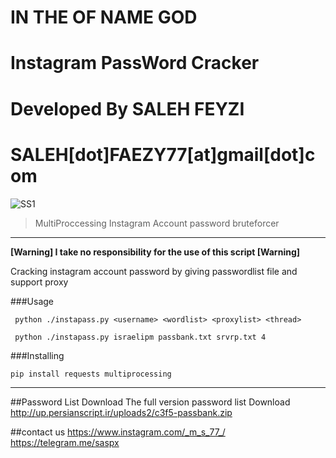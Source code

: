 # IN THE OF NAME GOD
# Instagram PassWord Cracker
# Developed By SALEH FEYZI
# SALEH[dot]FAEZY77[at]gmail[dot]com 
![SS1](http://s6.uplod.ir/i/00811/6i5b3tbzd64w.jpg)
> MultiProccessing Instagram Account password bruteforcer

***
**[Warning] I take no responsibility for the use of this script [Warning]**

Cracking instagram account password by giving passwordlist file and support proxy 

###Usage

``` python ./instapass.py <username> <wordlist> <proxylist> <thread>```

``` python ./instapass.py israelipm passbank.txt srvrp.txt 4```

###Installing

```pip install requests multiprocessing```

***

##Password List Download
The full version password list Download
http://up.persianscript.ir/uploads2/c3f5-passbank.zip

##contact us
https://www.instagram.com/_m_s_77_/
https://telegram.me/saspx
